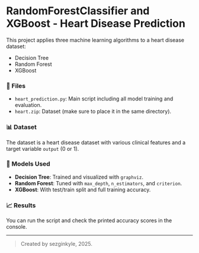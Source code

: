 # RandomForestClassifier and XGBoost - Heart Disease Prediction

This project applies three machine learning algorithms to a heart disease dataset:

- Decision Tree
- Random Forest
- XGBoost

### 📁 Files

- `heart_prediction.py`: Main script including all model training and evaluation.
- `heart.zip`: Dataset (make sure to place it in the same directory).

### 📊 Dataset

The dataset is a heart disease dataset with various clinical features and a target variable `output` (0 or 1).

### 🧪 Models Used

- **Decision Tree**: Trained and visualized with `graphviz`.
- **Random Forest**: Tuned with `max_depth`, `n_estimators`, and `criterion`.
- **XGBoost**: With test/train split and full training accuracy.

### 📈 Results

You can run the script and check the printed accuracy scores in the console.

---

> Created by sezginkyle, 2025.
